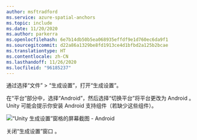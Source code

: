 ```yaml
---
author: msftradford
ms.service: azure-spatial-anchors
ms.topic: include
ms.date: 11/20/2020
ms.author: parkerra
ms.openlocfilehash: 6e7b14db50b5ea068935effdf9e1d760ec6da9f1
ms.sourcegitcommit: d22a86a1329be8fd1913ce4d1bfbd2a125b2bcae
ms.translationtype: HT
ms.contentlocale: zh-CN
ms.lasthandoff: 11/26/2020
ms.locfileid: "96185237"
---
```

通过选择“文件” > “生成设置”，打开“生成设置”。

在“平台”部分中，选择“Android”，然后选择“切换平台”将平台更改为 Android   。 Unity 可能会提示你安装 Android 支持组件（若缺少这些组件）。  

   ![“Unity 生成设置”窗格的屏幕截图 - Android](./media/spatial-anchors-unity/unity-android-build-settings.png)  

关闭“生成设置”窗口  。

